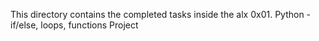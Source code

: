 This directory contains the completed tasks inside the alx 0x01. Python - if/else, loops, functions Project
